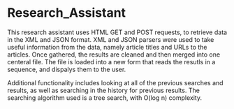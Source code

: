# Research_Assistant
This research assistant uses HTML GET and POST requests, to retrieve data in the XML and JSON format. XML and JSON parsers were used to take useful information from the data, namely article titles and URLs to the articles. Once gathered, the results are cleaned and then merged into one centeral file. The file is loaded into a new form that reads the resutls in a sequence, and dispalys them to the user.

Additional functionality includes looking at all of the previous searches and results, as well as searching in the history for previous results. The searching algorithm used is a tree search, with O(log n) complexity. 
